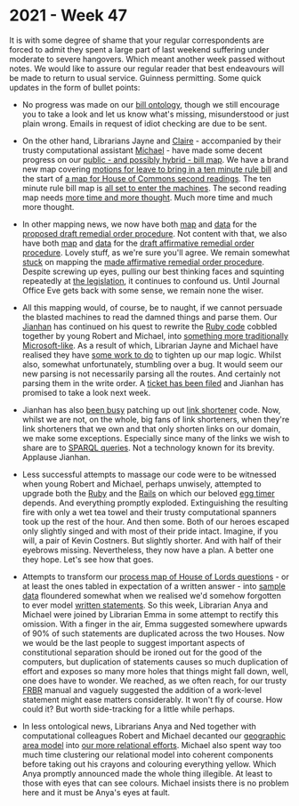 # 2021 - Week 47

It is with some degree of shame that your regular correspondents are forced to admit they spent a large part of last weekend suffering under moderate to severe hangovers. Which meant another week passed without notes. We would like to assure our regular reader that best endeavours will be made to return to usual service. Guinness permitting. Some quick updates in the form of bullet points:

* No progress was made on our [bill ontology](https://ukparliament.github.io/ontologies/bill/bill-ontology.html), though we still encourage you to take a look and let us know what's missing, misunderstood or just plain wrong. Emails in request of idiot checking are due to be sent.

* On the other hand, Librarians Jayne and [Claire](https://twitter.com/tinysprite) - accompanied by their trusty computational assistant [Michael](https://twitter.com/fantasticlife) - have made some decent progress on our [public - and possibly hybrid - bill map](https://ukparliament.github.io/ontologies/procedure/maps/legislation/primary/). We have a brand new map covering [motions for leave to bring in a ten minute rule bill](https://ukparliament.github.io/ontologies/procedure/maps/legislation/primary/public-bills/components/commons/ten-minute-rule/ten-minute-rule.pdf) and the start of [a map for House of Commons second readings](https://ukparliament.github.io/ontologies/procedure/maps/legislation/primary/public-bills/components/commons/second-reading/second-reading.pdf). The ten minute rule bill map is [all set to enter the machines](https://trello.com/c/aRCawOaN/3-public-bill-migration-to-new-model-10-minute-rule). The second reading map needs [more time and more thought](https://trello.com/c/gYcf7WEi/4-public-bill-migration-to-new-model-commons-second-reading). Much more time and much more thought.

* In other mapping news, we now have both [map](https://ukparliament.github.io/ontologies/procedure/maps/legislation/secondary/statutory-instruments/super-affirmative-procedures/remedial-orders/proposed-remedial-order/proposed-remedial-order.pdf) and [data](https://ukparliament.github.io/ontologies/procedure/maps/legislation/secondary/statutory-instruments/super-affirmative-procedures/remedial-orders/proposed-remedial-order/proposed-remedial-order.svg) for the [proposed draft remedial order procedure](https://trello.com/c/97bwyNU2/211-remedial-orders-proposed-draft-procedure). Not content with that, we also have both [map](https://ukparliament.github.io/ontologies/procedure/maps/legislation/secondary/statutory-instruments/super-affirmative-procedures/remedial-orders/draft-affirmative/draft-affirmative.pdf) and [data](https://ukparliament.github.io/ontologies/procedure/maps/legislation/secondary/statutory-instruments/super-affirmative-procedures/remedial-orders/draft-affirmative/draft-affirmative.svg) for the [draft affirmative remedial order procedure](https://trello.com/c/NqjDcWUI/219-remedial-order-draft-procedure). Lovely stuff, as we're sure you'll agree. We remain somewhat [stuck](https://trello.com/c/KieY0lCJ/220-es-remedial-order-made-procedure) on mapping the [made affirmative remedial order procedure](https://ukparliament.github.io/ontologies/procedure/maps/legislation/secondary/statutory-instruments/super-affirmative-procedures/remedial-orders/made-affirmative/made-affirmative.pdf). Despite screwing up eyes, pulling our best thinking faces and squinting repeatedly at [the legislation](https://legislation.glitch.me/ukpga/1998/42/schedule/2#schedule-2-paragraph-4-1), it continues to confound us. Until Journal Office Eve gets back with some sense, we remain none the wiser.

* All this mapping would, of course, be to naught, if we cannot persuade the blasted machines to read the damned things and parse them. Our [Jianhan](https://twitter.com/jianhanzhu) has continued on his quest to rewrite the [Ruby code](https://api.parliament.uk/procedures/meta/comments) cobbled together by young Robert and Michael, into [something more traditionally Microsoft-like](https://github.com/ukparliament/Procedures/blob/master/Procedure.Web/Controllers/WorkPackagesController.cs#L107). As a result of which, Librarian Jayne and Michael have realised they have [some work to do](https://trello.com/c/lRnPUifF/223-tighten-logic-to-help-parsing) to tighten up our map logic. Whilst also, somewhat unfortunately, stumbling over a bug. It would seem our new parsing is not necessarily parsing all the routes. And certainly not parsing them in the write order. A [ticket has been filed](https://trello.com/c/In99qD2i/43-bug-parsing-code-is-not-looping-properly) and Jianhan has promised to take a look next week.

* Jianhan has also [been busy](https://trello.com/c/No8YKoQH/226-fix-the-api-link-shortener) patching up out [link shortener](https://api.parliament.uk/s) code. Now, whilst we are not, on the whole, big fans of link shorteners, when they're link shorteners that we own and that only shorten links on our domain, we make some exceptions. Especially since many of the links we wish to share are to [SPARQL queries](https://ukparliament.github.io/ontologies/procedure/meta/queries/). Not a technology known for its brevity. Applause Jianhan.

* Less successful attempts to massage our code were to be witnessed when young Robert and Michael, perhaps unwisely, attempted to upgrade both the [Ruby](https://en.wikipedia.org/wiki/Ruby_(programming_language)) and the [Rails](https://en.wikipedia.org/wiki/Ruby_on_Rails) on which our beloved [egg timer](https://parliament-calendar.herokuapp.com/) depends. And everything promptly exploded. Extinguishing the resulting fire with only a wet tea towel and their trusty computational spanners took up the rest of the hour. And then some. Both of our heroes escaped only slightly singed and with most of their pride intact. Imagine, if you will, a pair of Kevin Costners. But slightly shorter. And with half of their eyebrows missing. Nevertheless, they now have a plan. A better one they hope. Let's see how that goes.

* Attempts to transform our [process map of House of Lords questions](https://github.com/ukparliament/ontologies/blob/master/question-and-answer/workflows/lords/flow.pdf) - or at least the ones tabled in expectation of a written answer - into [sample data](https://github.com/ukparliament/ontologies/tree/master/question-and-answer/examples/lords/tabled-for-written-answer) floundered somewhat when we realised we'd somehow forgotten to ever model [written statements](https://www.parliament.uk/about/how/business/written-statements/). So this week, Librarian Anya and Michael were joined by Librarian Emma in some attempt to rectify this omission. With a finger in the air, Emma suggested somewhere upwards of 90% of such statements are duplicated across the two Houses. Now we would be the last people to suggest important aspects of constitutional separation should be ironed out for the good of the computers, but duplication of statements causes so much duplication of effort and exposes so many more holes that things might fall down, well, one does have to wonder. We reached, as we often reach, for our trusty [FRBR](https://en.wikipedia.org/wiki/Functional_Requirements_for_Bibliographic_Records) manual and vaguely suggested the addition of a work-level statement might ease matters considerably. It won't fly of course. How could it? But worth side-tracking for a little while perhaps.

* In less ontological news, Librarians Anya and Ned together with computational colleagues Robert and Michael decanted our [geographic area model](https://ukparliament.github.io/ontologies/geographic-area/geographic-area-ontology.html) into [our more relational efforts](https://ukparliament.github.io/ontologies/meta/relational/). Michael also spent way too much time clustering our relational model into coherent components before taking out his crayons and colouring everything yellow. Which Anya promptly announced made the whole thing illegible. At least to those with eyes that can see colours. Michael insists there is no problem here and it must be Anya's eyes at fault.